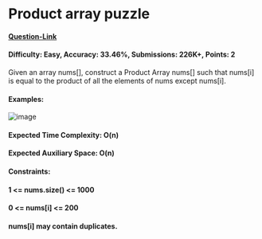 # Product array puzzle
#### [Question-Link](https://www.geeksforgeeks.org/problems/product-array-puzzle4525/1)
#### Difficulty: Easy, Accuracy: 33.46%, Submissions: 226K+, Points: 2
Given an array nums[], construct a Product Array nums[] such that nums[i] is equal to the product of all the elements of nums except nums[i].

#### Examples:
![image](https://github.com/user-attachments/assets/89210b96-704b-4cda-a59e-16fcc61b317c)
#### Expected Time Complexity: O(n)
#### Expected Auxiliary Space: O(n)

#### Constraints:
#### 1 <= nums.size() <= 1000
#### 0 <= nums[i] <= 200
#### nums[i] may contain duplicates.
